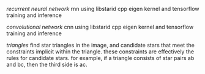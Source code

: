 *recurrent neural network* rnn using libstarid cpp eigen kernel and tensorflow training and inference

*convolutional network* cnn using libstarid cpp eigen kernel and tensorflow training and inference

*triangles* find star triangles in the image, and candidate stars that meet the constraints implicit within the triangle. these constraints are effectively the rules for candidate stars. for example, if a triangle consists of star pairs ab and bc, then the third side is ac.

